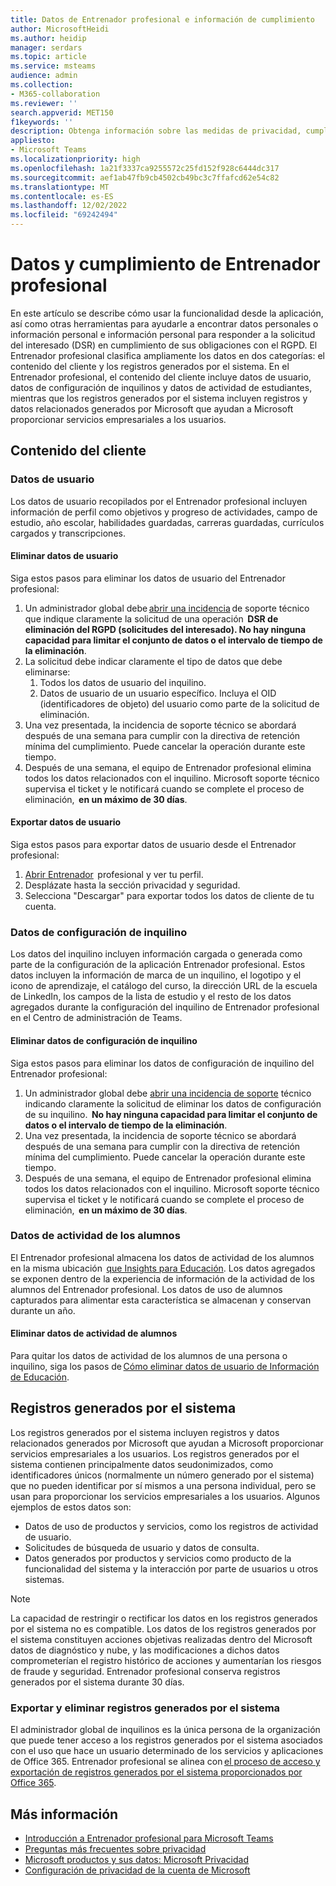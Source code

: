 ```yaml
---
title: Datos de Entrenador profesional e información de cumplimiento
author: MicrosoftHeidi
ms.author: heidip
manager: serdars
ms.topic: article
ms.service: msteams
audience: admin
ms.collection:
- M365-collaboration
ms.reviewer: ''
search.appverid: MET150
f1keywords: ''
description: Obtenga información sobre las medidas de privacidad, cumplimiento y perspectivas tomadas por Microsoft en lo que respecta a Educación o entrenador profesional de edu.
appliesto:
- Microsoft Teams
ms.localizationpriority: high
ms.openlocfilehash: 1a21f3337ca9255572c25fd152f928c6444dc317
ms.sourcegitcommit: aef1ab47fb9cb4502cb49bc3c7ffafcd62e54c82
ms.translationtype: MT
ms.contentlocale: es-ES
ms.lasthandoff: 12/02/2022
ms.locfileid: "69242494"
---
```

# <a name="career-coach-data-and-compliance"></a>Datos y cumplimiento de Entrenador profesional

En este artículo se describe cómo usar la funcionalidad desde la aplicación, así como otras herramientas para ayudarle a encontrar datos personales o información personal e información personal para responder a la solicitud del interesado (DSR) en cumplimiento de sus obligaciones con el RGPD. El Entrenador profesional clasifica ampliamente los datos en dos categorías: el contenido del cliente y los registros generados por el sistema. En el Entrenador profesional, el contenido del cliente incluye datos de usuario, datos de configuración de inquilinos y datos de actividad de estudiantes, mientras que los registros generados por el sistema incluyen registros y datos relacionados generados por Microsoft que ayudan a Microsoft proporcionar servicios empresariales a los usuarios.

## <a name="customer-content"></a>Contenido del cliente

### <a name="user-data"></a>Datos de usuario

Los datos de usuario recopilados por el Entrenador profesional incluyen información de perfil como objetivos y progreso de actividades, campo de estudio, año escolar, habilidades guardadas, carreras guardadas, currículos cargados y transcripciones.

#### <a name="deleting-user-data"></a>Eliminar datos de usuario

Siga estos pasos para eliminar los datos de usuario del Entrenador profesional:

1. Un administrador global debe [abrir una incidencia](https://edusupport.microsoft.com/support?product_id=career_coach) de soporte técnico que indique claramente la solicitud de una operación  **DSR de eliminación del RGPD (solicitudes del interesado). No hay ninguna capacidad para limitar el conjunto de datos o el intervalo de tiempo de la eliminación**.
2. La solicitud debe indicar claramente el tipo de datos que debe eliminarse:
    1. Todos los datos de usuario del inquilino.
    2. Datos de usuario de un usuario específico. Incluya el OID (identificadores de objeto) del usuario como parte de la solicitud de eliminación.
3. Una vez presentada, la incidencia de soporte técnico se abordará después de una semana para cumplir con la directiva de retención mínima del cumplimiento. Puede cancelar la operación durante este tiempo.
4. Después de una semana, el equipo de Entrenador profesional elimina todos los datos relacionados con el inquilino. Microsoft soporte técnico supervisa el ticket y le notificará cuando se complete el proceso de eliminación,  **en un máximo de 30 días**.

#### <a name="exporting-user-data"></a>Exportar datos de usuario

Siga estos pasos para exportar datos de usuario desde el Entrenador profesional:

1. [Abrir Entrenador](https://aka.ms/Career_Coach_App)  profesional y ver tu perfil.
1. Desplázate hasta la sección privacidad y seguridad.
1. Selecciona "Descargar" para exportar todos los datos de cliente de tu cuenta.

### <a name="tenant-configuration-data"></a>Datos de configuración de inquilino

Los datos del inquilino incluyen información cargada o generada como parte de la configuración de la aplicación Entrenador profesional. Estos datos incluyen la información de marca de un inquilino, el logotipo y el icono de aprendizaje, el catálogo del curso, la dirección URL de la escuela de LinkedIn, los campos de la lista de estudio y el resto de los datos agregados durante la configuración del inquilino de Entrenador profesional en el Centro de administración de Teams.

#### <a name="deleting-tenant-configuration-data"></a>Eliminar datos de configuración de inquilino

Siga estos pasos para eliminar los datos de configuración de inquilino del Entrenador profesional:

1. Un administrador global debe [abrir una incidencia de soporte](https://edusupport.microsoft.com/support?product_id=career_coach) técnico indicando claramente la solicitud de eliminar los datos de configuración de su inquilino.  **No hay ninguna capacidad para limitar el conjunto de datos o el intervalo de tiempo de la eliminación**.
1. Una vez presentada, la incidencia de soporte técnico se abordará después de una semana para cumplir con la directiva de retención mínima del cumplimiento. Puede cancelar la operación durante este tiempo.
1. Después de una semana, el equipo de Entrenador profesional elimina todos los datos relacionados con el inquilino. Microsoft soporte técnico supervisa el ticket y le notificará cuando se complete el proceso de eliminación,  **en un máximo de 30 días**.

### <a name="student-activity-data"></a>Datos de actividad de los alumnos

El Entrenador profesional almacena los datos de actividad de los alumnos en la misma ubicación  [que Insights para Educación](class-insights.md). Los datos agregados se exponen dentro de la experiencia de información de la actividad de los alumnos del Entrenador profesional. Los datos de uso de alumnos capturados para alimentar esta característica se almacenan y conservan durante un año.

#### <a name="deleting-student-activity-data"></a>Eliminar datos de actividad de alumnos

Para quitar los datos de actividad de los alumnos de una persona o inquilino, siga los pasos de [Cómo eliminar datos de usuario de Información de Educación](class-insights.md#how-to-delete-user-data-from-education-insights).

## <a name="system-generated-logs"></a>Registros generados por el sistema

Los registros generados por el sistema incluyen registros y datos relacionados generados por Microsoft que ayudan a Microsoft proporcionar servicios empresariales a los usuarios. Los registros generados por el sistema contienen principalmente datos seudonimizados, como identificadores únicos (normalmente un número generado por el sistema) que no pueden identificar por sí mismos a una persona individual, pero se usan para proporcionar los servicios empresariales a los usuarios. Algunos ejemplos de estos datos son:

- Datos de uso de productos y servicios, como los registros de actividad de usuario.
- Solicitudes de búsqueda de usuario y datos de consulta.
- Datos generados por productos y servicios como producto de la funcionalidad del sistema y la interacción por parte de usuarios u otros sistemas.

> [!NOTE]
> La capacidad de restringir o rectificar los datos en los registros generados por el sistema no es compatible. Los datos de los registros generados por el sistema constituyen acciones objetivas realizadas dentro del Microsoft datos de diagnóstico y nube, y las modificaciones a dichos datos comprometerían el registro histórico de acciones y aumentarían los riesgos de fraude y seguridad. Entrenador profesional conserva registros generados por el sistema durante 30 días.

### <a name="exporting-and-deleting-system-generated-logs"></a>Exportar y eliminar registros generados por el sistema

El administrador global de inquilinos es la única persona de la organización que puede tener acceso a los registros generados por el sistema asociados con el uso que hace un usuario determinado de los servicios y aplicaciones de Office 365. Entrenador profesional se alinea con [el proceso de acceso y exportación de registros generados por el sistema proporcionados por Office 365](/compliance/regulatory/gdpr-dsr-Office365#accessing-and-exporting-system-generated-logs).

## <a name="more-information"></a>Más información

- [Introducción a Entrenador profesional para Microsoft Teams](career-coach.md)
- [Preguntas más frecuentes sobre privacidad](https://privacy.microsoft.com/faq)
- [Microsoft productos y sus datos: Microsoft Privacidad](https://privacy.microsoft.com/privacy-in-our-products)
- [Configuración de privacidad de la cuenta de Microsoft](https://account.microsoft.com/account/privacy?refd=privacy.microsoft.com&ru=https%3A%2F%2Faccount.microsoft.com%2Fprivacy%2F%3Frefd%3Dprivacy.microsoft.com&destrt=privacy-dashboard)
